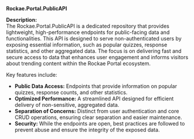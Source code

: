 **Rockae.Portal.PublicAPI**

**Description:**  
The Rockae.Portal.PublicAPI is a dedicated repository that provides lightweight, high-performance endpoints for public-facing data and functionalities. This API is designed to serve non-authenticated users by exposing essential information, such as popular quizzes, response statistics, and other aggregated data. The focus is on delivering fast and secure access to data that enhances user engagement and informs visitors about trending content within the Rockae Portal ecosystem. 

Key features include:  
- **Public Data Access:** Endpoints that provide information on popular quizzes, response counts, and other statistics.  
- **Optimized Performance:** A streamlined API designed for efficient delivery of non-sensitive, aggregated data.  
- **Separation of Concerns:** Distinct from user authentication and core CRUD operations, ensuring clear separation and easier maintenance.  
- **Security:** While the endpoints are open, best practices are followed to prevent abuse and ensure the integrity of the exposed data.  

